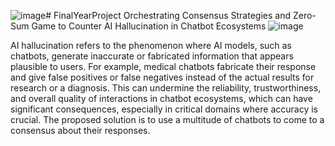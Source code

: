 ![image](https://github.com/JyothikaNambiar777/FinalYearProject/assets/82314985/2b65f8d2-28a3-4d75-8a2b-ff906ac0a601)# FinalYearProject
Orchestrating Consensus Strategies and Zero-Sum Game to Counter AI Hallucination in Chatbot Ecosystems
![image](https://github.com/JyothikaNambiar777/FinalYearProject/assets/82314985/c838a5f5-28c8-4ce2-81c8-218e76b5dbe3)

AI hallucination refers to the phenomenon where AI models, such as chatbots, generate inaccurate or fabricated information that appears plausible to users. For example, medical chatbots fabricate their response and give false positives or false negatives instead of the actual results for research or a diagnosis.  This can undermine the reliability, trustworthiness, and overall quality of interactions in chatbot ecosystems, which can have significant consequences, especially in critical domains where accuracy is crucial. The proposed solution is to use a multitude of chatbots to come to a consensus about their responses. 




